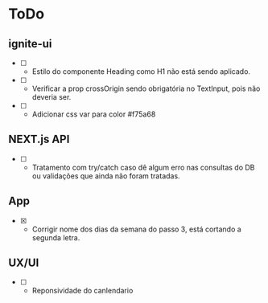 # ToDo
## ignite-ui
- [ ] - Estilo do componente Heading como H1 não está sendo aplicado.
- [ ] - Verificar  a prop crossOrigin sendo obrigatória no TextInput, pois não deveria ser.
- [ ] - Adicionar css var para color #f75a68

## NEXT.js API
- [ ] - Tratamento com try/catch caso dê algum erro nas consultas do DB ou validações que ainda não foram tratadas.

## App
- [x] - Corrigir nome dos dias da semana do passo 3, está cortando a segunda letra.

## UX/UI
- [ ] - Reponsividade do canlendario